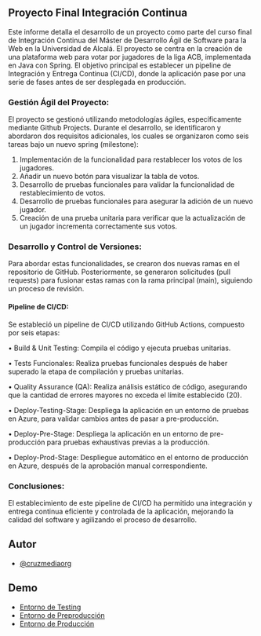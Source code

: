 ## Proyecto Final Integración Continua

Este informe detalla el desarrollo de un proyecto como parte del curso final de Integración Continua del Máster de Desarrollo Ágil de Software para la Web en la Universidad de Alcalá. El proyecto se centra en la creación de una plataforma web para votar por jugadores de la liga ACB, implementada en Java con Spring. El objetivo principal es establecer un pipeline de Integración y Entrega Continua (CI/CD), donde la aplicación pase por una serie de fases antes de ser desplegada en producción.

### Gestión Ágil del Proyecto:

El proyecto se gestionó utilizando metodologías ágiles, específicamente mediante Github Projects. Durante el desarrollo, se identificaron y abordaron dos requisitos adicionales, los cuales se organizaron como seis tareas bajo un nuevo spring (milestone):

1. Implementación de la funcionalidad para restablecer los votos de los jugadores.
2. Añadir un nuevo botón para visualizar la tabla de votos.
3. Desarrollo de pruebas funcionales para validar la funcionalidad de restablecimiento de votos.
4. Desarrollo de pruebas funcionales para asegurar la adición de un nuevo jugador.
5. Creación de una prueba unitaria para verificar que la actualización de un jugador incrementa correctamente sus votos.

### Desarrollo y Control de Versiones:

Para abordar estas funcionalidades, se crearon dos nuevas ramas en el repositorio de GitHub. Posteriormente, se generaron solicitudes (pull requests) para fusionar estas ramas con la rama principal (main), siguiendo un proceso de revisión.

#### Pipeline de CI/CD:

Se estableció un pipeline de CI/CD utilizando GitHub Actions, compuesto por seis etapas:

• Build & Unit Testing: Compila el código y ejecuta pruebas unitarias.

• Tests Funcionales: Realiza pruebas funcionales después de haber superado la etapa de compilación y pruebas unitarias.

• Quality Assurance (QA): Realiza análisis estático de código, asegurando que la cantidad de errores mayores no exceda el límite establecido (20).

• Deploy-Testing-Stage: Despliega la aplicación en un entorno de pruebas en Azure, para validar cambios antes de pasar a pre-producción.

• Deploy-Pre-Stage: Despliega la aplicación en un entorno de pre-producción para pruebas exhaustivas previas a la producción.

• Deploy-Prod-Stage: Despliegue automático en el entorno de producción en Azure, después de la aprobación manual correspondiente.

### Conclusiones:

El establecimiento de este pipeline de CI/CD ha permitido una integración y entrega continua eficiente y controlada de la aplicación, mejorando la calidad del software y agilizando el proceso de desarrollo.


## Autor

- [@cruzmediaorg](https://www.github.com/cruzmediaorg)



## Demo

- [Entorno de Testing](https://baloncesto-testing.azurewebsites.net/Baloncesto/)
- [Entorno de Preproducción](https://baloncesto-pre.azurewebsites.net/Baloncesto/)
- [Entorno de Producción](https://baloncesto-uah.azurewebsites.net/Baloncesto/)
